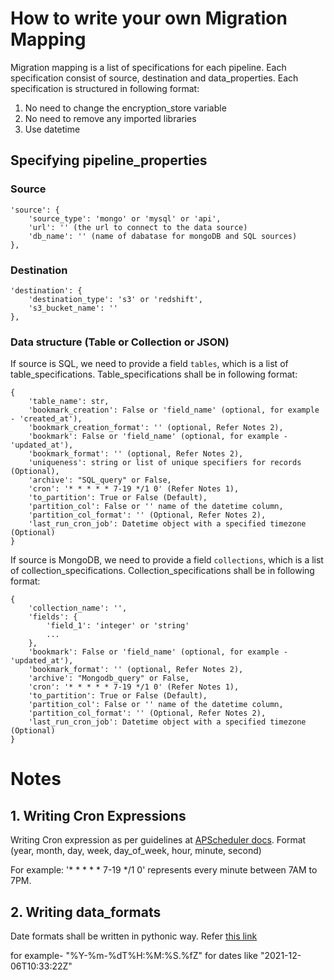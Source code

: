 # How to write your own Migration Mapping

Migration mapping is a list of specifications for each pipeline. Each specification consist of source, destination and data_properties. Each specification is structured in following format:

1. No need to change the encryption_store variable
2. No need to remove any imported libraries
3. Use datetime

## Specifying pipeline_properties

### Source
```
'source': {
    'source_type': 'mongo' or 'mysql' or 'api',
    'url': '' (the url to connect to the data source)
    'db_name': '' (name of dabatase for mongoDB and SQL sources)
},
```

### Destination
```
'destination': {
    'destination_type': 's3' or 'redshift',
    's3_bucket_name': ''
},
```

### Data structure (Table or Collection or JSON)
If source is SQL, we need to provide a field ```tables```, which is a list of table_specifications. Table_specifications shall be in following format:
```
{
    'table_name': str,
    'bookmark_creation': False or 'field_name' (optional, for example - 'created_at'),
    'bookmark_creation_format': '' (optional, Refer Notes 2),
    'bookmark': False or 'field_name' (optional, for example - 'updated_at'),
    'bookmark_format': '' (optional, Refer Notes 2),
    'uniqueness': string or list of unique specifiers for records (Optional),
    'archive': "SQL_query" or False,
    'cron': '* * * * * 7-19 */1 0' (Refer Notes 1),
    'to_partition': True or False (Default),
    'partition_col': False or '' name of the datetime column,
    'partition_col_format': '' (Optional, Refer Notes 2),
    'last_run_cron_job': Datetime object with a specified timezone (Optional)
}
```

If source is MongoDB, we need to provide a field ```collections```, which is a list of collection_specifications. Collection_specifications shall be in following format:
```
{
    'collection_name': '',
    'fields': {
        'field_1': 'integer' or 'string'
        ...
    },
    'bookmark': False or 'field_name' (optional, for example - 'updated_at'),
    'bookmark_format': '' (optional, Refer Notes 2),
    'archive': "Mongodb_query" or False,
    'cron': '* * * * * 7-19 */1 0' (Refer Notes 1),
    'to_partition': True or False (Default),
    'partition_col': False or '' name of the datetime column,
    'partition_col_format': '' (Optional, Refer Notes 2),
    'last_run_cron_job': Datetime object with a specified timezone (Optional)
}
```

# Notes

## 1. Writing Cron Expressions
Writing Cron expression as per guidelines at [APScheduler docs](https://apscheduler.readthedocs.io/en/v2.1.0/cronschedule.html). Format (year, month, day, week, day_of_week, hour, minute, second)

For example: '* * * * * 7-19 */1 0' represents every minute between 7AM to 7PM.

## 2. Writing data_formats
Date formats shall be written in pythonic way. Refer [this link](https://www.tutorialspoint.com/python/time_strptime.htm)

for example- "%Y-%m-%dT%H:%M:%S.%fZ" for dates like "2021-12-06T10:33:22Z"